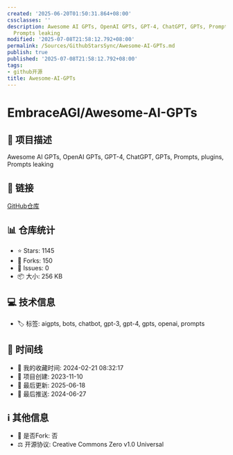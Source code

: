 ```yaml
---
created: '2025-06-20T01:50:31.864+08:00'
cssclasses: ''
description: Awesome AI GPTs, OpenAI GPTs, GPT-4, ChatGPT, GPTs, Prompts, plugins,
  Prompts leaking
modified: '2025-07-08T21:58:12.792+08:00'
permalink: /Sources/GithubStarsSync/Awesome-AI-GPTs.md
publish: true
published: '2025-07-08T21:58:12.792+08:00'
tags:
- github开源
title: Awesome-AI-GPTs
---
```

# EmbraceAGI/Awesome-AI-GPTs

## 📝 项目描述

Awesome AI GPTs, OpenAI GPTs, GPT-4, ChatGPT, GPTs, Prompts, plugins, Prompts leaking

## 🔗 链接

[GitHub仓库](https://github.com/EmbraceAGI/Awesome-AI-GPTs)

## 📊 仓库统计

- ⭐ Stars: 1145
- 🍴 Forks: 150
- 🐛 Issues: 0
- 📦 大小: 256 KB

## 💻 技术信息

- 🏷️ 标签: aigpts, bots, chatbot, gpt-3, gpt-4, gpts, openai, prompts

## 📅 时间线

- 🌟 我的收藏时间: 2024-02-21 08:32:17
- 🎂 项目创建: 2023-11-10
- 🔄 最后更新: 2025-06-18
- 🚀 最后推送: 2024-06-27

## ℹ️ 其他信息

- 🔀 是否Fork: 否
- ⚖️ 开源协议: Creative Commons Zero v1.0 Universal
